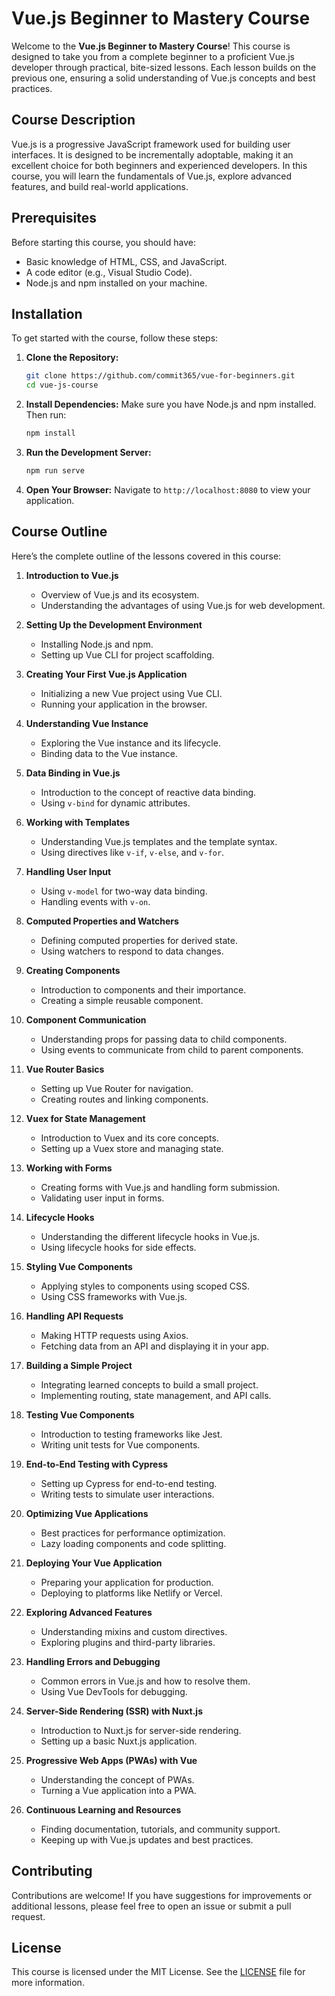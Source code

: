 # Vue.js Beginner to Mastery Course

Welcome to the **Vue.js Beginner to Mastery Course**! This course is designed to take you from a complete beginner to a proficient Vue.js developer through practical, bite-sized lessons. Each lesson builds on the previous one, ensuring a solid understanding of Vue.js concepts and best practices.

## Course Description

Vue.js is a progressive JavaScript framework used for building user interfaces. It is designed to be incrementally adoptable, making it an excellent choice for both beginners and experienced developers. In this course, you will learn the fundamentals of Vue.js, explore advanced features, and build real-world applications.

## Prerequisites

Before starting this course, you should have:
- Basic knowledge of HTML, CSS, and JavaScript.
- A code editor (e.g., Visual Studio Code).
- Node.js and npm installed on your machine.

## Installation

To get started with the course, follow these steps:

1. **Clone the Repository:**
   ```bash
   git clone https://github.com/commit365/vue-for-beginners.git
   cd vue-js-course
   ```

2. **Install Dependencies:**
   Make sure you have Node.js and npm installed. Then run:
   ```bash
   npm install
   ```

3. **Run the Development Server:**
   ```bash
   npm run serve
   ```

4. **Open Your Browser:**
   Navigate to `http://localhost:8080` to view your application.

## Course Outline

Here’s the complete outline of the lessons covered in this course:

1. **Introduction to Vue.js**
   - Overview of Vue.js and its ecosystem.
   - Understanding the advantages of using Vue.js for web development.

2. **Setting Up the Development Environment**
   - Installing Node.js and npm.
   - Setting up Vue CLI for project scaffolding.

3. **Creating Your First Vue.js Application**
   - Initializing a new Vue project using Vue CLI.
   - Running your application in the browser.

4. **Understanding Vue Instance**
   - Exploring the Vue instance and its lifecycle.
   - Binding data to the Vue instance.

5. **Data Binding in Vue.js**
   - Introduction to the concept of reactive data binding.
   - Using `v-bind` for dynamic attributes.

6. **Working with Templates**
   - Understanding Vue.js templates and the template syntax.
   - Using directives like `v-if`, `v-else`, and `v-for`.

7. **Handling User Input**
   - Using `v-model` for two-way data binding.
   - Handling events with `v-on`.

8. **Computed Properties and Watchers**
   - Defining computed properties for derived state.
   - Using watchers to respond to data changes.

9. **Creating Components**
   - Introduction to components and their importance.
   - Creating a simple reusable component.

10. **Component Communication**
    - Understanding props for passing data to child components.
    - Using events to communicate from child to parent components.

11. **Vue Router Basics**
    - Setting up Vue Router for navigation.
    - Creating routes and linking components.

12. **Vuex for State Management**
    - Introduction to Vuex and its core concepts.
    - Setting up a Vuex store and managing state.

13. **Working with Forms**
    - Creating forms with Vue.js and handling form submission.
    - Validating user input in forms.

14. **Lifecycle Hooks**
    - Understanding the different lifecycle hooks in Vue.js.
    - Using lifecycle hooks for side effects.

15. **Styling Vue Components**
    - Applying styles to components using scoped CSS.
    - Using CSS frameworks with Vue.js.

16. **Handling API Requests**
    - Making HTTP requests using Axios.
    - Fetching data from an API and displaying it in your app.

17. **Building a Simple Project**
    - Integrating learned concepts to build a small project.
    - Implementing routing, state management, and API calls.

18. **Testing Vue Components**
    - Introduction to testing frameworks like Jest.
    - Writing unit tests for Vue components.

19. **End-to-End Testing with Cypress**
    - Setting up Cypress for end-to-end testing.
    - Writing tests to simulate user interactions.

20. **Optimizing Vue Applications**
    - Best practices for performance optimization.
    - Lazy loading components and code splitting.

21. **Deploying Your Vue Application**
    - Preparing your application for production.
    - Deploying to platforms like Netlify or Vercel.

22. **Exploring Advanced Features**
    - Understanding mixins and custom directives.
    - Exploring plugins and third-party libraries.

23. **Handling Errors and Debugging**
    - Common errors in Vue.js and how to resolve them.
    - Using Vue DevTools for debugging.

24. **Server-Side Rendering (SSR) with Nuxt.js**
    - Introduction to Nuxt.js for server-side rendering.
    - Setting up a basic Nuxt.js application.

25. **Progressive Web Apps (PWAs) with Vue**
    - Understanding the concept of PWAs.
    - Turning a Vue application into a PWA.

26. **Continuous Learning and Resources**
    - Finding documentation, tutorials, and community support.
    - Keeping up with Vue.js updates and best practices.

## Contributing

Contributions are welcome! If you have suggestions for improvements or additional lessons, please feel free to open an issue or submit a pull request.

## License

This course is licensed under the MIT License. See the [LICENSE](LICENSE) file for more information.
